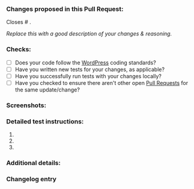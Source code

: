 ### Changes proposed in this Pull Request:

<!-- You can erase any parts of this template not applicable to your Pull Request. -->

Closes # .

_Replace this with a good description of your changes & reasoning._

### Checks:
<!-- Mark completed items with an [x] -->
* [ ] Does your code follow the [WordPress](https://make.wordpress.org/core/handbook/best-practices/coding-standards/) coding standards?
* [ ] Have you written new tests for your changes, as applicable?
* [ ] Have you successfully run tests with your changes locally?
* [ ] Have you checked to ensure there aren't other open [Pull Requests](../../pulls) for the same update/change?

### Screenshots:

<!--- Optional --->


### Detailed test instructions:
<!-- Add detailed instructions for how to test that this PR fixes the issue and confirm that it doesn't break any other features :) -->

1. 
2. 
3. 


### Additional details:

<!--
Optional.
Enter a summary of all changes in this Pull Request, which will be added to the changelog if accepted.
Each line should start with change type prefix`(Fix|Add|…) - `, for example:
> Break - A change breaking previous API or functionality.
> Add - A new feature, function or functionality was added.
> Update - Big changes to something that wasn't broken.
> Fix - Took care of something that wasn't working.
> Tweak - Small change, that isn't actually very important.
> Dev - Developer-facing only change.
> Doc - Updated customer or developer facing documentation

If you remove the "Changelog entry" header, the title of Pull Request will be used as the changelog entry.

Add the `changelog: none` label if no changelog entry is needed.
-->
### Changelog entry

>
